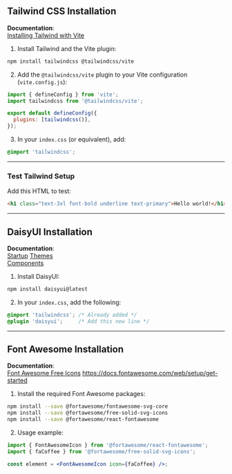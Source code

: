 

## Tailwind CSS Installation

**Documentation**:  
[Installing Tailwind with Vite](https://tailwindcss.com/docs/installation/using-vite)

1. Install Tailwind and the Vite plugin:

```bash
npm install tailwindcss @tailwindcss/vite
```

2. Add the `@tailwindcss/vite` plugin to your Vite configuration (`vite.config.js`):

```js
import { defineConfig } from 'vite';
import tailwindcss from '@tailwindcss/vite';

export default defineConfig({
  plugins: [tailwindcss()],
});
```

3. In your `index.css` (or equivalent), add:

```css
@import 'tailwindcss';
```

---

### Test Tailwind Setup

Add this HTML to test:

```html
<h1 class="text-3xl font-bold underline text-primary">Hello world!</h1>
```

---

## DaisyUI Installation

**Documentation**:  
[Startup](https://daisyui.com/docs/install/vite/)
[Themes](https://daisyui.com/docs/themes/)  
[Components](https://daisyui.com/components)

1. Install DaisyUI:

```bash
npm install daisyui@latest
```

2. In your `index.css`, add the following:

```css
@import 'tailwindcss'; /* Already added */
@plugin 'daisyui';     /* Add this new line */
```

---

## Font Awesome Installation

**Documentation**:  
[Font Awesome Free Icons](https://fontawesome.com/search?ic=free)
https://docs.fontawesome.com/web/setup/get-started

1. Install the required Font Awesome packages:

```bash
npm install --save @fortawesome/fontawesome-svg-core
npm install --save @fortawesome/free-solid-svg-icons
npm install --save @fortawesome/react-fontawesome
```

2. Usage example:

```jsx
import { FontAwesomeIcon } from '@fortawesome/react-fontawesome';
import { faCoffee } from '@fortawesome/free-solid-svg-icons';

const element = <FontAwesomeIcon icon={faCoffee} />;
```

